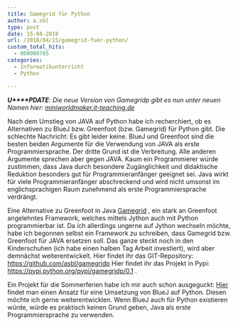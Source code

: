 ```yaml
---
title: Gamegrid für Python
author: a.sbl
type: post
date: 15-04-2018
url: /2018/04/15/gamegrid-fuer-python/
custom_total_hits:
  - 000000705
categories:
  - Informatikunterricht
  - Python

---
```

_**U****PDATE**: Die neue Version von Gamegridp gibt es nun unter neuen Namen hier: [miniworldmaker.it-teaching.de][1]_

Nach dem Umstieg von JAVA auf Python habe ich recherchiert, ob es Alternativen zu BlueJ bzw. Greenfoot (bzw. Gamegrid) für Python gibt. Die schlechte Nachricht: Es gibt leider keine. BlueJ und Greenfoot sind die besten beiden Argumente für die Verwendung von JAVA als erste Programmiersprache. Der dritte Grund ist die Verbreitung. Alle anderen Argumente sprechen aber gegen JAVA. Kaum ein Programmierer würde zustimmen, dass Java durch besondere Zugänglichkeit und didaktische Reduktion besonders gut für Programmieranfänger geeignet sei. Java wirkt für viele Programmieranfänger abschreckend und wird nicht umsonst im englichsprachigen Raum zunehmend als erste Programmiersprache verdrängt.

Eine Alternative zu Greenfoot in Java [Gamegrid][2] , ein stark an Greenfoot angelehntes Framework, welches mittels Jython auch mit Python programmierbar ist. Da ich allerdings ungerne auf Jython wechseln möchte, habe ich begonnen selbst ein Framework zu schreiben, dass Gamegrid bzw. Greenfoot für JAVA ersetzen soll. Das ganze steckt noch in den Kinderschuhen (ich habe einen halben Tag Arbeit investiert), wird aber demnächst weiterentwickelt. Hier findet ihr das GIT-Repository: <https://github.com/asbl/gamegridp> Hier findet ihr das Projekt in Pypi: <https://pypi.python.org/pypi/gamegridp/0.1> .

Ein Projekt für die Sommerferien habe ich mir auch schon ausgeguckt: [Hier][3] findet man einen Ansatz für eine Umsetzung von BlueJ auf Python. Diesen möchte ich gerne weiterentwicklen. Wenn BlueJ auch für Python existieren würde, würde es praktisch keinen Grund geben, Java als erste Programmiersprache zu verwenden.

 [1]: https://miniworldmaker.it-teaching.de
 [2]: http://www.tigerjython.ch/index.php?inhalt_links=navigation.inc.php&inhalt_mitte=gamegrid/gamegrid.inc.php
 [3]: https://github.com/X-Scapin/BlueP